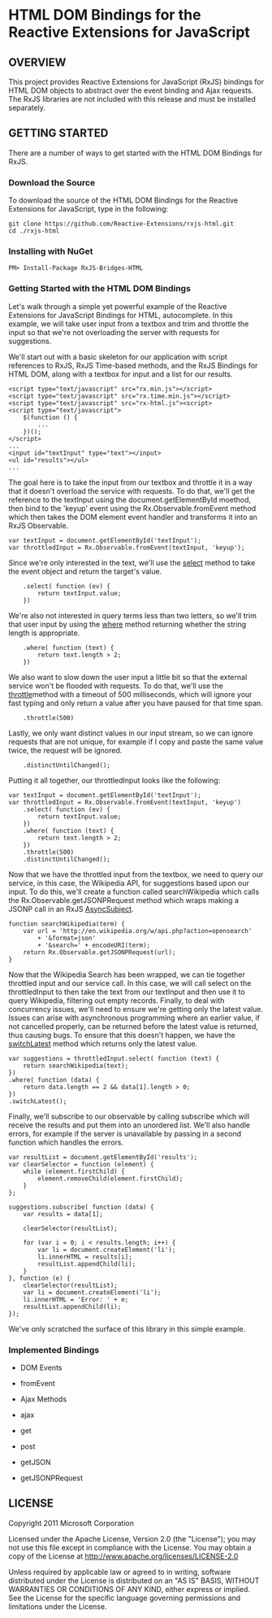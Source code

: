 HTML DOM Bindings for the Reactive Extensions for JavaScript
==========================================================
## OVERVIEW

This project provides Reactive Extensions for JavaScript (RxJS) bindings for HTML DOM objects to abstract over the event binding and Ajax requests.  The RxJS libraries are not included with this release and must be installed separately.

## GETTING STARTED

There are a number of ways to get started with the HTML DOM Bindings for RxJS.  

### Download the Source

To download the source of the HTML DOM Bindings for the Reactive Extensions for JavaScript, type in the following:

    git clone https://github.com/Reactive-Extensions/rxjs-html.git
    cd ./rxjs-html

### Installing with NuGet

	PM> Install-Package RxJS-Bridges-HTML

### Getting Started with the HTML DOM Bindings

Let's walk through a simple yet powerful example of the Reactive Extensions for JavaScript Bindings for HTML, autocomplete.  In this example, we will take user input from a textbox and trim and throttle the input so that we're not overloading the server with requests for suggestions.

We'll start out with a basic skeleton for our application with script references to RxJS, RxJS Time-based methods, and the RxJS Bindings for HTML DOM, along with a textbox for input and a list for our results.

	<script type="text/javascript" src="rx.min.js"></script>
	<script type="text/javascript" src="rx.time.min.js"></script>
	<script type="text/javascript" src="rx-html.js"><script>
	<script type="text/javascript">
		$(function () {
			...
		})();
	</script>
	...
	<input id="textInput" type="text"></input>
	<ul id="results"></ul>
	...

The goal here is to take the input from our textbox and throttle it in a way that it doesn't overload the service with requests.  To do that, we'll get the reference to the textInput using the document.getElementById moethod, then bind to the 'keyup' event using the Rx.Observable.fromEvent method which then takes the DOM element event handler and transforms it into an RxJS Observable. 
 
	var textInput = document.getElementById('textInput');
	var throttledInput = Rx.Observable.fromEvent(textInput, 'keyup');

Since we're only interested in the text, we'll use the [select]((http://msdn.microsoft.com/en-us/library/hh244311\(v=VS.103\).aspx)) method to take the event object and return the target's value.  

		.select( function (ev) {
			return textInput.value;
		})

We're also not interested in query terms less than two letters, so we'll trim that user input by using the [where]((http://msdn.microsoft.com/en-us/library/hh229267\(v=VS.103\).aspx)) method returning whether the string length is appropriate.

		.where( function (text) {
			return text.length > 2;
		})

We also want to slow down the user input a little bit so that the external service won't be flooded with requests.  To do that, we'll use the [throttle](http://msdn.microsoft.com/en-us/library/hh229298\(v=VS.103\).aspx)method with a timeout of 500 milliseconds, which will ignore your fast typing and only return a value after you have paused for that time span.  

		.throttle(500)

Lastly, we only want distinct values in our input stream, so we can ignore requests that are not unique, for example if I copy and paste the same value twice, the request will be ignored.

		.distinctUntilChanged();

Putting it all together, our throttledInput looks like the following:

	var textInput = document.getElementById('textInput');
	var throttledInput = Rx.Observable.fromEvent(textInput, 'keyup')
		.select( function (ev) {
			return textInput.value;
		})
		.where( function (text) {
			return text.length > 2;
		})
		.throttle(500)
		.distinctUntilChanged();

Now that we have the throttled input from the textbox, we need to query our service, in this case, the Wikipedia API, for suggestions based upon our input.  To do this, we'll create a function called searchWikipedia which calls the Rx.Observable.getJSONPRequest method which wraps making a JSONP call in an RxJS [AsyncSubject](http://msdn.microsoft.com/en-us/library/hh229363\(v=VS.103\).aspx).

	function searchWikipedia(term) {
		var url = 'http://en.wikipedia.org/w/api.php?action=opensearch'
			+ '&format=json' 
			+ '&search=' + encodeURI(term);
		return Rx.Observable.getJSONPRequest(url);
	}

Now that the Wikipedia Search has been wrapped, we can tie together throttled input and our service call.  In this case, we will call select on the throttledInput to then take the text from our textInput and then use it to query Wikipedia, filtering out empty records.  Finally, to deal with concurrency issues, we'll need to ensure we're getting only the latest value.  Issues can arise with asynchronous programming where an earlier value, if not cancelled properly, can be returned before the latest value is returned, thus causing bugs.  To ensure that this doesn't happen, we have the [switchLatest]((http://msdn.microsoft.com/en-us/library/hh229197(v=VS.103).aspx)) method which returns only the latest value.

	var suggestions = throttledInput.select( function (text) {
 		return searchWikipedia(text);
	})
	.where( function (data) {
		return data.length == 2 && data[1].length > 0;
	})
	.switchLatest();

Finally, we'll subscribe to our observable by calling subscribe which will receive the results and put them into an unordered list.  We'll also handle errors, for example if the server is unavailable by passing in a second function which handles the errors.

	var resultList = document.getElementById('results');
	var clearSelector = function (element) {
        while (element.firstChild) {
            element.removeChild(element.firstChild);
        }
	};

	suggestions.subscribe( function (data) {
        var results = data[1];

        clearSelector(resultList);

        for (var i = 0; i < results.length; i++) {
            var li = document.createElement('li');
            li.innerHTML = results[i];
            resultList.appendChild(li);
        }
	}, function (e) {
		clearSelector(resultList);
        var li = document.createElement('li');
        li.innerHTML = 'Error: ' + e;
        resultList.appendChild(li);
	});

We've only scratched the surface of this library in this simple example.
		
### Implemented Bindings

* DOM Events
 * fromEvent

* Ajax Methods
 * ajax
 * get
 * post
 * getJSON
 * getJSONPRequest

## LICENSE

Copyright 2011 Microsoft Corporation

Licensed under the Apache License, Version 2.0 (the "License");
you may not use this file except in compliance with the License.
You may obtain a copy of the License at
  http://www.apache.org/licenses/LICENSE-2.0

Unless required by applicable law or agreed to in writing, software
distributed under the License is distributed on an "AS IS" BASIS,
WITHOUT WARRANTIES OR CONDITIONS OF ANY KIND, either express or implied.
See the License for the specific language governing permissions and
limitations under the License.